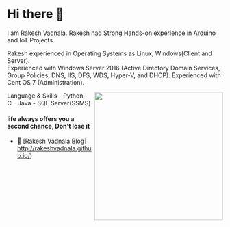 <h1 align="Left"> Hi there 👋 </h1>
<p align="centre"> I am Rakesh Vadnala. Rakesh had Strong Hands-on experience in Arduino and IoT Projects.</p>

   <p align="left">Rakesh experienced in Operating Systems as Linux, Windows(Client and Server).</br> Experienced with Windows Server 2016 (Active Directory Domain Services, Group Policies, DNS, IIS, DFS, WDS, Hyper-V, and DHCP). Experienced with Cent OS 7 (Administration).
   </p>
<img align="right" src="https://avatars.sololearn.com/8acbfd1a-9689-4d80-90ee-6a73d8e23dee.jpg" height="300" width="300" 

<h3 align="left"> Language & Skills </h3>
- Python
- C
- Java
- SQL Server(SSMS)

<h4 align="Left">life always offers you a second chance, Don't lose it</h4>

- 📝 [Rakesh Vadnala Blog] http://rakeshvadnala.github.io/)
